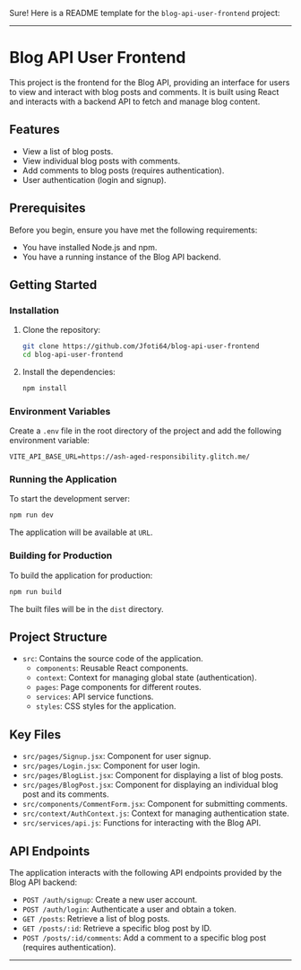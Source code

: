 Sure! Here is a README template for the `blog-api-user-frontend` project:

---

# Blog API User Frontend

This project is the frontend for the Blog API, providing an interface for users to view and interact with blog posts and comments. It is built using React and interacts with a backend API to fetch and manage blog content.

## Features

- View a list of blog posts.
- View individual blog posts with comments.
- Add comments to blog posts (requires authentication).
- User authentication (login and signup).

## Prerequisites

Before you begin, ensure you have met the following requirements:

- You have installed Node.js and npm.
- You have a running instance of the Blog API backend.

## Getting Started

### Installation

1. Clone the repository:

   ```bash
   git clone https://github.com/Jfoti64/blog-api-user-frontend
   cd blog-api-user-frontend
   ```

2. Install the dependencies:

   ```bash
   npm install
   ```

### Environment Variables

Create a `.env` file in the root directory of the project and add the following environment variable:

```plaintext
VITE_API_BASE_URL=https://ash-aged-responsibility.glitch.me/
```

### Running the Application

To start the development server:

```bash
npm run dev
```

The application will be available at `URL`.

### Building for Production

To build the application for production:

```bash
npm run build
```

The built files will be in the `dist` directory.

## Project Structure

- `src`: Contains the source code of the application.
  - `components`: Reusable React components.
  - `context`: Context for managing global state (authentication).
  - `pages`: Page components for different routes.
  - `services`: API service functions.
  - `styles`: CSS styles for the application.

## Key Files

- `src/pages/Signup.jsx`: Component for user signup.
- `src/pages/Login.jsx`: Component for user login.
- `src/pages/BlogList.jsx`: Component for displaying a list of blog posts.
- `src/pages/BlogPost.jsx`: Component for displaying an individual blog post and its comments.
- `src/components/CommentForm.jsx`: Component for submitting comments.
- `src/context/AuthContext.js`: Context for managing authentication state.
- `src/services/api.js`: Functions for interacting with the Blog API.

## API Endpoints

The application interacts with the following API endpoints provided by the Blog API backend:

- `POST /auth/signup`: Create a new user account.
- `POST /auth/login`: Authenticate a user and obtain a token.
- `GET /posts`: Retrieve a list of blog posts.
- `GET /posts/:id`: Retrieve a specific blog post by ID.
- `POST /posts/:id/comments`: Add a comment to a specific blog post (requires authentication).

---
